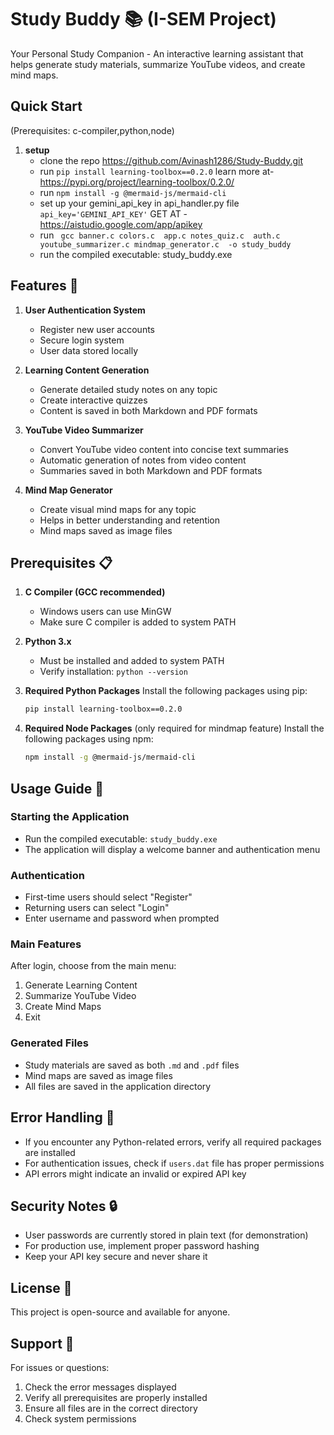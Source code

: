 # Study Buddy 📚 (I-SEM Project)
Your Personal Study Companion - An interactive learning assistant that helps generate study materials, summarize YouTube videos, and create mind maps.

## Quick Start
(Prerequisites: c-compiler,python,node)
1. **setup**
   - clone the repo https://github.com/Avinash1286/Study-Buddy.git
   - run  ``` pip install learning-toolbox==0.2.0 ``` learn more at- https://pypi.org/project/learning-toolbox/0.2.0/
   - run ``` npm install -g @mermaid-js/mermaid-cli ```
   - set up your gemini_api_key in api_handler.py file ``` api_key='GEMINI_API_KEY' ``` GET AT - https://aistudio.google.com/app/apikey
   - run ```  gcc banner.c colors.c  app.c notes_quiz.c  auth.c youtube_summarizer.c mindmap_generator.c  -o study_buddy ```
   - run the compiled executable: study_buddy.exe
     

## Features 🌟

1. **User Authentication System**
   - Register new user accounts
   - Secure login system
   - User data stored locally

2. **Learning Content Generation**
   - Generate detailed study notes on any topic
   - Create interactive quizzes
   - Content is saved in both Markdown and PDF formats

3. **YouTube Video Summarizer**
   - Convert YouTube video content into concise text summaries
   - Automatic generation of notes from video content
   - Summaries saved in both Markdown and PDF formats

4. **Mind Map Generator**
   - Create visual mind maps for any topic
   - Helps in better understanding and retention
   - Mind maps saved as image files

## Prerequisites 📋

1. **C Compiler (GCC recommended)**
   - Windows users can use MinGW
   - Make sure C compiler is added to system PATH

2. **Python 3.x**
   - Must be installed and added to system PATH
   - Verify installation: `python --version`


3. **Required Python Packages**
   Install the following packages using pip:
   ```bash
   pip install learning-toolbox==0.2.0
   ```

4. **Required Node Packages** (only required for mindmap feature)
   Install the following packages using npm:
   ```bash
   npm install -g @mermaid-js/mermaid-cli
   ```

## Usage Guide 📖

### Starting the Application
- Run the compiled executable: `study_buddy.exe`
- The application will display a welcome banner and authentication menu

### Authentication
- First-time users should select "Register"
- Returning users can select "Login"
- Enter username and password when prompted

### Main Features
After login, choose from the main menu:
1. Generate Learning Content
2. Summarize YouTube Video
3. Create Mind Maps
4. Exit

### Generated Files
- Study materials are saved as both `.md` and `.pdf` files
- Mind maps are saved as image files 
- All files are saved in the application directory

## Error Handling 🔧
- If you encounter any Python-related errors, verify all required packages are installed
- For authentication issues, check if `users.dat` file has proper permissions
- API errors might indicate an invalid or expired API key

## Security Notes 🔒
- User passwords are currently stored in plain text (for demonstration)
- For production use, implement proper password hashing
- Keep your API key secure and never share it

## License 📄
This project is open-source and available for anyone.

## Support 💬
For issues or questions:
1. Check the error messages displayed
2. Verify all prerequisites are properly installed  
3. Ensure all files are in the correct directory
4. Check system permissions
